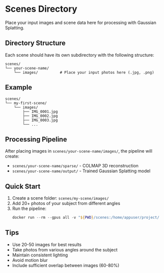 # Scenes Directory

Place your input images and scene data here for processing with Gaussian Splatting.

## Directory Structure

Each scene should have its own subdirectory with the following structure:

```
scenes/
└── your-scene-name/
    └── images/          # Place your input photos here (.jpg, .png)
```

## Example

```
scenes/
└── my-first-scene/
    └── images/
        ├── IMG_0001.jpg
        ├── IMG_0002.jpg
        ├── IMG_0003.jpg
        └── ...
```

## Processing Pipeline

After placing images in `scenes/your-scene-name/images/`, the pipeline will create:

- `scenes/your-scene-name/sparse/` - COLMAP 3D reconstruction
- `scenes/your-scene-name/output/` - Trained Gaussian Splatting model

## Quick Start

1. Create a scene folder: `scenes/my-scene/images/`
2. Add 20+ photos of your subject from different angles
3. Run the pipeline:
   ```powershell
   docker run --rm --gpus all -v "${PWD}/scenes:/home/appuser/project/scenes" gaussian-splatting-env python scripts/run_local.py --scene my-scene --run
   ```

## Tips

- Use 20-50 images for best results
- Take photos from various angles around the subject
- Maintain consistent lighting
- Avoid motion blur
- Include sufficient overlap between images (60-80%)
